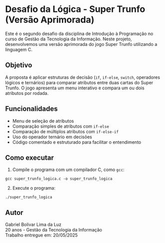 # Desafio da Lógica - Super Trunfo (Versão Aprimorada)

Este é o segundo desafio da disciplina de Introdução à Programação no curso de Gestão da Tecnologia da Informação. Neste projeto, desenvolvemos uma versão aprimorada do jogo Super Trunfo utilizando a linguagem C.

## Objetivo

A proposta é aplicar estruturas de decisão (`if`, `if-else`, `switch`, operadores lógicos e ternários) para comparar atributos entre duas cartas do Super Trunfo. O jogo apresenta um menu interativo e compara um ou dois atributos por rodada.

## Funcionalidades

- Menu de seleção de atributos
- Comparação simples de atributos com `if-else`
- Comparação de múltiplos atributos com `if-else-if`
- Uso do operador ternário em decisões
- Código comentado e estruturado para facilitar o entendimento

## Como executar

1. Compile o programa com um compilador C, como `gcc`:
```
gcc super_trunfo_logica.c -o super_trunfo_logica
```
2. Execute o programa:
```
./super_trunfo_logica
```

## Autor

Gabriel Bolivar Lima da Luz  
20 anos - Gestão da Tecnologia da Informação  
Trabalho entregue em: 20/05/2025
